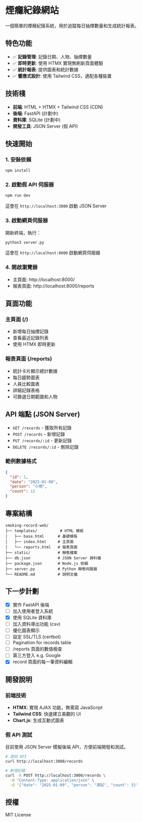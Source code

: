 # 煙癮紀錄網站

一個簡單的煙癮紀錄系統，用於追蹤每日抽煙數量和生成統計報表。

## 特色功能

- ✅ **記錄管理**: 記錄日期、人物、抽煙數量
- ✅ **即時更新**: 使用 HTMX 實現無刷新頁面體驗
- ✅ **統計報表**: 提供圖表和統計數據
- ✅ **響應式設計**: 使用 Tailwind CSS，適配各種裝置

## 技術棧

- **前端**: HTML + HTMX + Tailwind CSS (CDN)
- **後端**: FastAPI (計劃中)
- **資料庫**: SQLite (計劃中)
- **開發工具**: JSON Server (假 API)

## 快速開始

### 1. 安裝依賴

```bash
npm install
```

### 2. 啟動假 API 伺服器

```bash
npm run dev
```

這會在 `http://localhost:3000` 啟動 JSON Server

### 3. 啟動網頁伺服器

開新終端，執行：

```bash
python3 server.py
```

這會在 `http://localhost:8000` 啟動網頁伺服器

### 4. 開啟瀏覽器

- 主頁面: http://localhost:8000/
- 報表頁面: http://localhost:8000/reports

## 頁面功能

### 主頁面 (/)
- 新增每日抽煙記錄
- 查看最近記錄列表
- 使用 HTMX 即時更新

### 報表頁面 (/reports)
- 統計卡片顯示總計數據
- 每日趨勢圖表
- 人員比較圖表
- 詳細記錄表格
- 可篩選日期範圍和人物

## API 端點 (JSON Server)

- `GET /records` - 獲取所有記錄
- `POST /records` - 新增記錄
- `PUT /records/:id` - 更新記錄
- `DELETE /records/:id` - 刪除記錄

### 範例數據格式

```json
{
  "id": 1,
  "date": "2025-01-08",
  "person": "小明",
  "count": 12
}
```

## 專案結構

```
smoking-record-web/
├── templates/          # HTML 模板
│   ├── base.html      # 基礎模板
│   ├── index.html     # 主頁面
│   └── reports.html   # 報表頁面
├── static/            # 靜態檔案
├── db.json            # JSON Server 資料檔
├── package.json       # Node.js 依賴
├── server.py          # Python 靜態伺服器
└── README.md          # 說明文檔
```

## 下一步計劃

- [x] 實作 FastAPI 後端
- [ ] 加入使用者登入系統
- [x] 使用 SQLite 資料庫
- [ ] 加入資料導出功能 (csv)
- [ ] 優化圖表顯示
- [ ] 設定 SSL/TLS (certbot)
- [ ] Pagination for records table
- [ ] /reports 頁面的數值檢查
- [ ] 第三方登入 e.g. Google
- [x] record 頁面的每一筆資料編輯

## 開發說明

### 前端技術
- **HTMX**: 實現 AJAX 功能，無需寫 JavaScript
- **Tailwind CSS**: 快速建立美觀的 UI
- **Chart.js**: 生成互動式圖表

### 假 API 測試
目前使用 JSON Server 模擬後端 API，方便前端開發和測試。

```bash
# 測試 API
curl http://localhost:3000/records

# 新增記錄
curl -X POST http://localhost:3000/records \
  -H "Content-Type: application/json" \
  -d '{"date": "2025-01-09", "person": "測試", "count": 5}'
```

## 授權

MIT License
